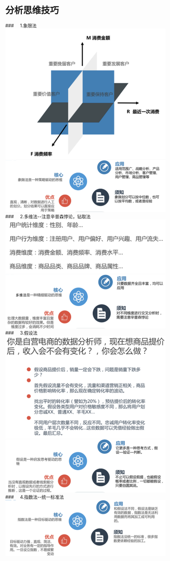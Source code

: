 # 分析思维技巧
###&nbsp;&nbsp;&nbsp;&nbsp;&nbsp;1.象限法
![](/assets/WX20190218-132259@2x.png)
![](/assets/WX20190218-132513@2x.png)
###&nbsp;&nbsp;&nbsp;&nbsp;&nbsp;2.多维法--注意辛普森悖论，钻取法
![](/assets/WX20190218-132641@2x.png)
![](/assets/WX20190218-132727@2x.png)
###&nbsp;&nbsp;&nbsp;&nbsp;&nbsp;3.假设法
![](/assets/WX20190218-133456@2x.png)
![](/assets/WX20190218-133513@2x.png)
###&nbsp;&nbsp;&nbsp;&nbsp;&nbsp;4.指数法--统一标准法
![](/assets/WX20190218-134121@2x.png)

